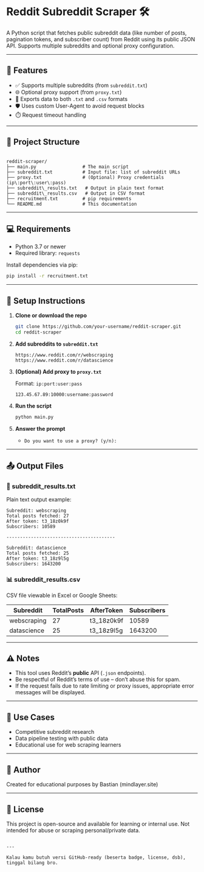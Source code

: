 
# Reddit Subreddit Scraper 🛠️

A Python script that fetches public subreddit data (like number of posts, pagination tokens, and subscriber count) from Reddit using its public JSON API. Supports multiple subreddits and optional proxy configuration.

---

## 🔧 Features

- ✅ Supports multiple subreddits (from `subreddit.txt`)
- 🌐 Optional proxy support (from `proxy.txt`)
- 📄 Exports data to both `.txt` and `.csv` formats
- 🛡️ Uses custom User-Agent to avoid request blocks
- ⏱️ Request timeout handling

---

## 📁 Project Structure

```

reddit-scraper/
├── main.py                 # The main script
├── subreddit.txt           # Input file: list of subreddit URLs
├── proxy.txt               # (Optional) Proxy credentials (ip\:port\:user\:pass)
├── subreddit\_results.txt   # Output in plain text format
├── subreddit\_results.csv   # Output in CSV format
├── recruitment.txt         # pip requirements
└── README.md               # This documentation

````

---

## 💻 Requirements

- Python 3.7 or newer
- Required library: `requests`

Install dependencies via pip:

```bash
pip install -r recruitment.txt
````

---

## 🧾 Setup Instructions

1. **Clone or download the repo**

   ```bash
   git clone https://github.com/your-username/reddit-scraper.git
   cd reddit-scraper
   ```

2. **Add subreddits to `subreddit.txt`**

   ```
   https://www.reddit.com/r/webscraping
   https://www.reddit.com/r/datascience
   ```

3. **(Optional) Add proxy to `proxy.txt`**

   Format: `ip:port:user:pass`

   ```
   123.45.67.89:10000:username:password
   ```

4. **Run the script**

   ```bash
   python main.py
   ```

5. **Answer the prompt**

   * `Do you want to use a proxy? (y/n):`

---

## 📤 Output Files

### 📄 subreddit\_results.txt

Plain text output example:

```
Subreddit: webscraping
Total posts fetched: 27
After token: t3_18z0k9f
Subscribers: 10589

----------------------------------------

Subreddit: datascience
Total posts fetched: 25
After token: t3_18z9l5g
Subscribers: 1643200
```

### 📊 subreddit\_results.csv

CSV file viewable in Excel or Google Sheets:

| Subreddit   | TotalPosts | AfterToken  | Subscribers |
| ----------- | ---------- | ----------- | ----------- |
| webscraping | 27         | t3\_18z0k9f | 10589       |
| datascience | 25         | t3\_18z9l5g | 1643200     |

---

## ⚠️ Notes

* This tool uses Reddit’s **public** API (`.json` endpoints).
* Be respectful of Reddit’s terms of use – don’t abuse this for spam.
* If the request fails due to rate limiting or proxy issues, appropriate error messages will be displayed.

---

## 🧠 Use Cases

* Competitive subreddit research
* Data pipeline testing with public data
* Educational use for web scraping learners

---

## 🤖 Author

Created for educational purposes by Bastian (mindlayer.site)

---

## 📜 License

This project is open-source and available for learning or internal use.
Not intended for abuse or scraping personal/private data.

```

---

Kalau kamu butuh versi GitHub-ready (beserta badge, license, dsb), tinggal bilang bro.
```
#
